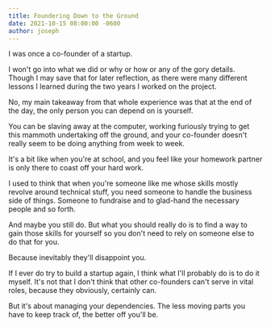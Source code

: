 ```yaml
---
title: Foundering Down to the Ground
date: 2021-10-15 08:00:00 -0600
author: joseph
---
```


I was once a co-founder of a startup.

I won't go into what we did or why or how or any of the gory details. Though I may save that for later reflection, as there were many different lessons I learned during the two years I worked on the project.

No, my main takeaway from that whole experience was that at the end of the day, the only person you can depend on is yourself.

You can be slaving away at the computer, working furiously trying to get this mammoth undertaking off the ground, and your co-founder doesn't really seem to be doing anything from week to week.

It's a bit like when you're at school, and you feel like your homework partner is only there to coast off your hard work.

I used to think that when you're someone like me whose skills mostly revolve around technical stuff, you need someone to handle the business side of things. Someone to fundraise and to glad-hand the necessary people and so forth.

And maybe you still do. But what you should really do is to find a way to gain those skills for yourself so you don't need to rely on someone else to do that for you.

Because inevitably they'll disappoint you.

If I ever do try to build a startup again, I think what I'll probably do is to do it myself. It's not that I don't think that other co-founders can't serve in vital roles, because they obviously, certainly can.

But it's about managing your dependencies. The less moving parts you have to keep track of, the better off you'll be.
